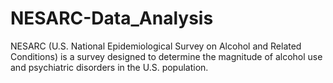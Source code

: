 # NESARC-Data_Analysis

NESARC (U.S. National Epidemiological Survey on Alcohol and Related Conditions) is a survey designed to determine the magnitude of alcohol use and psychiatric disorders in the U.S. population.

